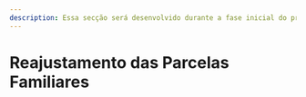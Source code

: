 ```yaml
---
description: Essa secção será desenvolvido durante a fase inicial do projecto.
---
```


# Reajustamento das Parcelas Familiares

